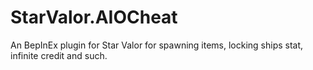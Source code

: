 # StarValor.AIOCheat
An BepInEx plugin for Star Valor for spawning items, locking ships stat, infinite credit and such.
